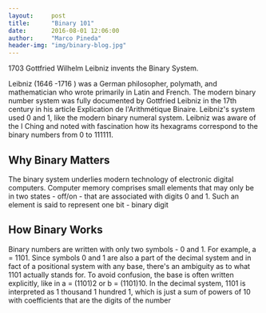 ```yaml
---
layout:     post
title:      "Binary 101"
date:       2016-08-01 12:06:00
author:     "Marco Pineda"
header-img: "img/binary-blog.jpg"
---
```


<p>1703 Gottfried Wilhelm Leibniz invents the Binary System.</p>

<p>Leibniz (1646 -1716 ) was a German philosopher, polymath, and mathematician who wrote primarily in Latin and French. The modern binary number system was fully documented by Gottfried Leibniz in the 17th century in his article Explication de l'Arithmétique Binaire. Leibniz's system used 0 and 1, like the modern binary numeral system. Leibniz was aware of the I Ching and noted with fascination how its hexagrams correspond to the binary numbers from 0 to 111111.</p>

<h2 class='section-heading'>Why Binary Matters</h2>

<p>The binary system underlies modern technology of electronic digital computers. Computer memory comprises small elements that may only be in two states - off/on - that are associated with digits 0 and 1. Such an element is said to represent one bit - binary digit</p>

<h2 class='section-heading'>How Binary Works</h2>

<p>Binary numbers are written with only two symbols - 0 and 1. For example, a = 1101. Since symbols 0 and 1 are also a part of the decimal system and in fact of a positional system with any base, there's an ambiguity as to what 1101 actually stands for. To avoid confusion, the base is often written explicitly, like in a = (1101)2 or b = (1101)10. In the decimal system, 1101 is interpreted as 1 thousand 1 hundred 1, which is just a sum of powers of 10 with coefficients that are the digits of the number</p>
